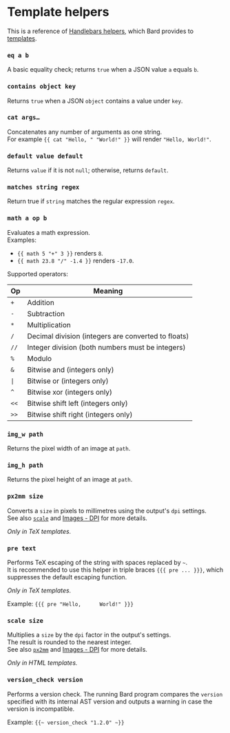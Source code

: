# Template helpers

This is a reference of [Handlebars helpers](https://handlebarsjs.com/guide/#custom-helpers), which Bard provides to [templates](templates.md).

<div class="hbs-reference">

### `eq a b`

A basic equality check; returns `true` when a JSON value `a` equals `b`.

### `contains object key`

Returns `true` when a JSON `object` contains a value under `key`.

### `cat args…`

Concatenates any number of arguments as one string.\
For example `{{ cat "Hello, " "World!" }}` will render `"Hello, World!"`.

### `default value default`

Returns `value` if it is not `null`; otherwise, returns `default`.

### `matches string regex`

Return true if `string` matches the regular expression `regex`.

### `math a op b`

Evaluates a math expression.\
Examples:
- `{{ math 5 "+" 3 }}` renders `8`.
- `{{ math 23.8 "/" -1.4 }}` renders `-17.0`.

Supported operators:

<div class="table-compact table-no-thead">

| Op   | Meaning |
| ---- | ------- |
| `+`  | Addition |
| `-`  | Subtraction |
| `*`  | Multiplication |
| `/`  | Decimal division (integers are converted to floats)
| `//` | Integer division (both numbers must be integers)
| `%`  | Modulo
| `&`  | Bitwise and (integers only)
| <code>\|</code>  | Bitwise or (integers only) <!-- https://github.com/raphlinus/pulldown-cmark/issues/639 -->
| `^`  | Bitwise xor (integers only)
| `<<` | Bitwise shift left (integers only)
| `>>` | Bitwise shift right (integers only)

</div>

### `img_w path`

Returns the pixel width of an image at `path`.

### `img_h path`

Returns the pixel height of an image at `path`.

### `px2mm size`

Converts a `size` in pixels to millimetres using the output's `dpi` settings.\
See also [`scale`](#scale-size) and [Images - DPI](images.md#dpi) for more details.

_Only in TeX templates._

### `pre text`

Performs TeX escaping of the string with spaces replaced by `~`.\
It is recommended to use this helper in triple braces `{{{ pre ... }}}`, which suppresses the default escaping function.

_Only in TeX templates._

Example: `{{{ pre "Hello,      World!" }}}`

### `scale size`

Multiplies a `size` by the `dpi` factor in the output's settings.\
The result is rounded to the nearest integer.\
See also [`px2mm`](#px2mm-size) and [Images - DPI](images.md#dpi) for more details.

_Only in HTML templates._

### `version_check version`

Performs a version check. The running Bard program compares the `version` specified with its internal AST version
and outputs a warning in case the version is incompatible.

Example: `{{~ version_check "1.2.0" ~}}`

</div>
